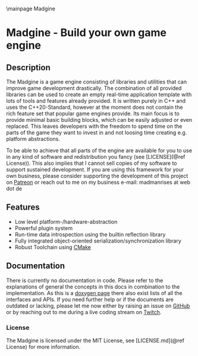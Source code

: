 \mainpage Madgine

# Madgine - Build your own game engine

## Description

The Madgine is a game engine consisting of libraries and utilities that can improve game development drastically. The combination of all provided libraries can be used to create an empty real-time application template with lots of tools and features already provided. It is written purely in C++ and uses the C++20-Standard, however at the moment does not contain the rich feature set that popular game engines provide. Its main focus is to provide minimal basic building blocks, which can be easily adjusted or even replaced. This leaves developers with the freedom to spend time on the parts of the game they want to invest in and not loosing time creating e.g. platform abstractions.

To be able to achieve that all parts of the engine are available for you to use in any kind of software and redistribution you fancy (see [LICENSE](@ref License)). This also implies that I cannot sell copies of my software to support sustained development. If you are using this framework for your own business, please consider supporting the development of this project on [Patreon][] or reach out to me on my business e-mail: madmanrises at web dot de

## Features

* Low level platform-/hardware-abstraction
* Powerful plugin system
* Run-time data introspection using the builtin reflection library
* Fully integrated object-oriented serialization/synchronization library
* Robust Toolchain using [CMake][]

## Documentation

There is currently no documentation in code. Please refer to the explanations of general the concepts in this docs in combination to the implementation. As this is a [doxygen page][Doxygen] there also exist lists of all the interfaces and APIs. If you need further help or if the documents are outdated or lacking, please let me now either by raising an issue on [GitHub][] or by reaching out to me during a live coding stream on [Twitch][].

### License

The Madgine is licensed under the MIT License, see [LICENSE.md](@ref License) for more information.

[CMake]: https://www.cmake.org
[GitHub]: https://github.com/MadManRises/Madgine/issues
[Twitch]: https://www.twitch.tv/madmanrises
[Patreon]: https://www.patreon.com/madmanstudios
[Doxygen]: http://madmanrises.hopto.org/
